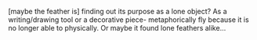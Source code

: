 [maybe the feather is] finding out its purpose as a lone object? As a writing/drawing tool or a decorative piece- metaphorically fly because it is no longer able to physically. Or maybe it found lone feathers alike…